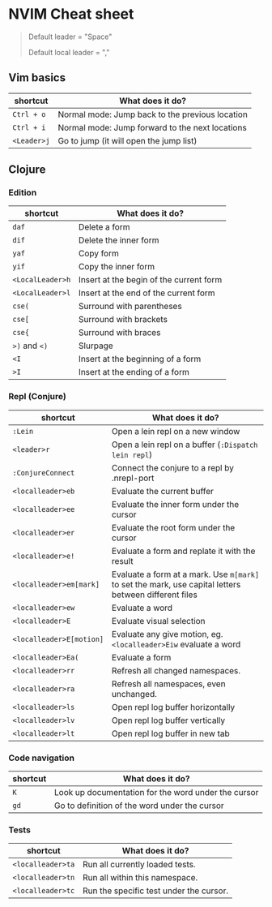 # NVIM Cheat sheet

> Default leader = "Space"
> 
> Default local leader = ","

## Vim basics
| shortcut | What does it do? |
|----|-------|
| `Ctrl + o` | Normal mode: Jump back to the previous location |
| `Ctrl + i` | Normal mode: Jump forward to the next locations |
| `<Leader>j` | Go to jump (it will open the jump list) | 

## Clojure

### Edition
| shortcut | What does it do? |
|----|-------|
| `daf`     | Delete a form |
| `dif`     | Delete the inner form |
| `yaf`     | Copy form |
| `yif`     | Copy the inner form |
| `<LocalLeader>h` | Insert at the begin of the current form |
| `<LocalLeader>l` | Insert at the end of the current form |
| `cse(` | Surround with parentheses |
| `cse[` | Surround with brackets |
| `cse{` | Surround with braces |
| `>)` and `<)`| Slurpage |
| `<I` | Insert at the beginning of a form |
| `>I` | Insert at the ending of a form |

### Repl (Conjure)
| shortcut | What does it do? |
|----|-------|
| `:Lein`     | Open a lein repl on a new window |
| `<leader>r` | Open a lein repl on a buffer (`:Dispatch lein repl`) |
| `:ConjureConnect` | Connect the conjure to a repl by .nrepl-port |
| `<localleader>eb` | Evaluate the current buffer |
| `<localleader>ee` | Evaluate the inner form under the cursor |
| `<localleader>er` | Evaluate the root form under the cursor |
| `<localleader>e!` | Evaluate a form and replate it with the result |
| `<localleader>em[mark]` | Evaluate a form at a mark. Use `m[mark]` to set the mark, use capital letters between different files |
| `<localleader>ew` | Evaluate a word |
| `<localleader>E` | Evaluate visual selection | 
| `<localleader>E[motion]`| Evaluate any give motion, eg. `<localleader>Eiw` evaluate a word |
| `<localleader>Ea(` | Evaluate a form |
| `<localleader>rr`  | Refresh all changed namespaces. |
| `<localleader>ra`  | Refresh all namespaces, even unchanged. |
| `<localleader>ls` | Open repl log buffer horizontally |
| `<localleader>lv` | Open repl log buffer vertically |
| `<localleader>lt` | Open repl log buffer in new tab |

### Code navigation

| shortcut | What does it do? |
| -------- | ---------------- |
| `K` | Look up documentation for the word under the cursor |
| `gd` | Go to definition of the word under the cursor |

### Tests
| shortcut | What does it do? |
| -------- | ---------------- |
| `<localleader>ta` | Run all currently loaded tests. |
| `<localleader>tn` | Run all within this namespace. |
| `<localleader>tc`   |       Run the specific test under the cursor.